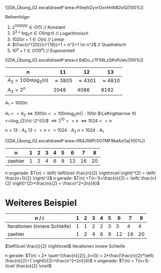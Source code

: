 ![[DA_Übung_02.excalidraw#^area=Pdwjhl2yvrOxnHnN82olQ|100%]]

Reihenfolge:

1. $2^{100000} \in O(1)$ // Konstant
2. $3^3*\log_{2}n \in O(\log n)$ // Logarithmisch
3. $1020 n+1 \in O(n)$ // Linear
4. $\frac{n^{20}}{n^{18}}+1 = n^2+1 \in n^2$ // Quadratisch
5. $10^n +1 \in O(10^n)$ // Exponentiell

![[DA_Übung_02.excalidraw#^area=L6dDo_c7F58LzSKnfUalv|100%]]

| n                          | 11             | 12             | 13             |
| -------------------------- | -------------- | -------------- | -------------- |
| $A_{2} = 100n \log_{2}(n)$ | $\approx 3805$ | $\approx 4301$ | $\approx 4810$ |
| $A_{3} = 2^n$              | 2048           | 4086           | 8192           |

$A_{1} = 1000n$

$A_{1} <= A_{2} \Leftrightarrow 1000n <= 100n \log_{2}(n) | :100n$
$\Leftrightarrow 10 <=\log_{2}(n) \2^{()}$
$\Leftrightarrow 2^{10} <= n$
$\Leftrightarrow 1024 <= n$

$n<13: A_{3}$
$13<=n<=1024: A_{2}$
$n>1024: A_{1}$

![[DA_Übung_02.excalidraw#^area=if84J56Pr0O7MF9keAzOa|100%]]

| n       | 1   | 2   | 3   | 4   | 5   | 6   | 7   | 8   |
| ------- | --- | --- | --- | --- | --- | --- | --- | --- |
| zaehler | 1   | 2   | 4   | 6   | 9   | 12  | 16  | 20  |

n ungerade: $T(n) = \left( \left\lceil  \frac{n}{2}  \right\rceil \right)^{2} = \left( \frac{n+1}{2} \right)^2$
n gerade: $T(n) =T(n-1)+\frac{n}{2} = \left( \frac{n}{2} \right)^{2}+\frac{n}{2} = \frac{n^2+2n}{4}$

# Weiteres Beispiel

| n / i                         | 1   | 2   | 3   | 4   | 5   | 6   | 7   | 8   |
| ----------------------------- | --- | --- | --- | --- | --- | --- | --- | --- |
| Iterationen (innere Schleife) | 1   | 1   | 2   | 2   | 3   | 3   | 4   | 4   |
| zaehler                       | 1   | 2   | 4   | 6   | 9   | 12  | 16  | 20  |

$\left\lceil  \frac{i}{2}  \right\rceil$ Iterationen innere Schleife

n gerade: $T(n) = 2* \sum^{\frac{n}{2}}_{i=0}i = 2*\frac{\frac{n}{2}*\left( \frac{n}{2}+1 \right)}{2}=\frac{n^2+2n}{4}$
n ungerade: $T(n) = T(n+1)-\lceil \frac{n}{2} \rceil$
